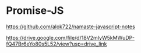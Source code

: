 # Promise-JS
https://github.com/alok722/namaste-javascript-notes

https://drive.google.com/file/d/18V2mIyW5kMWuDP-fQ47Br6eYo80s5L52/view?usp=drive_link
